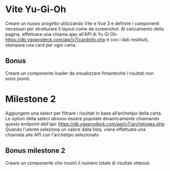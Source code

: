 # Vite Yu-Gi-Oh

Creare un nuovo progetto utilizzando Vite e Vue 3 e definire i componenti necessari per strutturare il layout come da screenshot.
Al caricamento della pagina, effettuare una chiama ajax all'API di Yu Gi Oh: https://db.ygoprodeck.com/api/v7/cardinfo.php
e con i dati restituiti, stampare una card per ogni carta.

## Bonus

Creare un componente loader da visualizzare fintantoché i risultati non sono pronti.

# Milestone 2

Aggiungere una select per filtrare i risultati in base all’archetipo della carta.
Le option della select devono essere popolate dinamicamente chiamando questo endpoint dell'api:
https://db.ygoprodeck.com/api/v7/archetypes.php
Quando l'utente seleziona un valore dalla lista, viene effettuata una chiamata alle API con l'archetipo selezionato

## Bonus milestone 2

Creare un componente che mostri il numero totale di risultati ottenuti.
